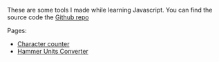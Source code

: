These are some tools I made while learning Javascript. 
You can find the source code the [Github repo](https://github.com/NachoK00l/javascript-tools)

Pages:

* [Character counter](/javascript-tools/character-counter)
* [Hammer Units Converter](/javascript-tools/hammer-units-converter)